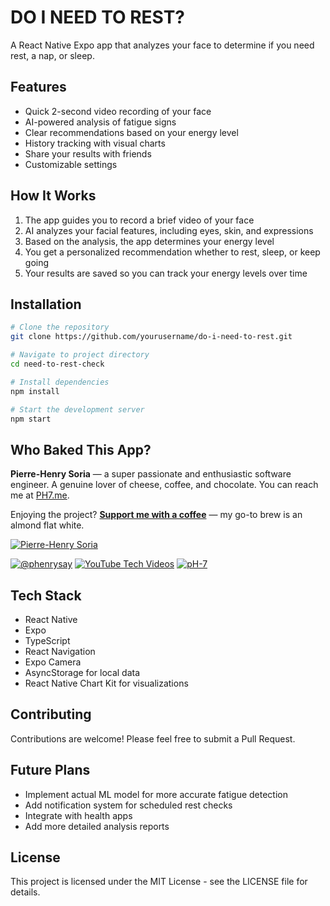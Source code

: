 # DO I NEED TO REST?

A React Native Expo app that analyzes your face to determine if you need rest, a nap, or sleep.

## Features

- Quick 2-second video recording of your face
- AI-powered analysis of fatigue signs
- Clear recommendations based on your energy level
- History tracking with visual charts
- Share your results with friends
- Customizable settings

## How It Works

1. The app guides you to record a brief video of your face
2. AI analyzes your facial features, including eyes, skin, and expressions
3. Based on the analysis, the app determines your energy level
4. You get a personalized recommendation whether to rest, sleep, or keep going
5. Your results are saved so you can track your energy levels over time

## Installation

```bash
# Clone the repository
git clone https://github.com/yourusername/do-i-need-to-rest.git

# Navigate to project directory
cd need-to-rest-check

# Install dependencies
npm install

# Start the development server
npm start
```

## Who Baked This App?

**Pierre-Henry Soria** — a super passionate and enthusiastic software engineer.
A genuine lover of cheese, coffee, and chocolate.
You can reach me at [PH7.me](https://PH7.me).

Enjoying the project? **[Support me with a coffee](https://ko-fi.com/phenry)** — my go-to brew is an almond flat white.

[![Pierre-Henry Soria](https://s.gravatar.com/avatar/a210fe61253c43c869d71eaed0e90149?s=200)](https://ph7.me "Pierre-Henry Soria’s personal website")

[![@phenrysay][x-icon]](https://x.com/phenrysay "Follow Me on X") [![YouTube Tech Videos][youtube-icon]](https://www.youtube.com/@pH7Programming "My YouTube Tech Channel") [![pH-7][github-icon]](https://github.com/pH-7 "Follow Me on GitHub")


## Tech Stack

- React Native
- Expo
- TypeScript
- React Navigation
- Expo Camera
- AsyncStorage for local data
- React Native Chart Kit for visualizations

## Contributing

Contributions are welcome! Please feel free to submit a Pull Request.

## Future Plans

- Implement actual ML model for more accurate fatigue detection
- Add notification system for scheduled rest checks
- Integrate with health apps
- Add more detailed analysis reports


## License

This project is licensed under the MIT License - see the LICENSE file for details.


<!-- GitHub's Markdown reference links -->
[x-icon]: https://img.shields.io/badge/x-000000?style=for-the-badge&logo=x
[youtube-icon]: https://img.shields.io/badge/YouTube-FF0000?style=for-the-badge&logo=youtube&logoColor=white
[github-icon]: https://img.shields.io/badge/GitHub-100000?style=for-the-badge&logo=github&logoColor=white

